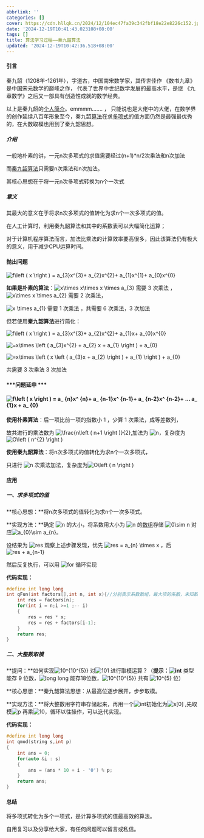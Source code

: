 ```yaml
---
abbrlink: ''
categories: []
cover: https://cdn.hllqk.cn/2024/12/104ec47fa39c342fbf18e22e8226c152.jpg
date: '2024-12-19T10:41:43.023108+08:00'
tags: []
title: 算法学习过程——秦九韶算法
updated: '2024-12-19T10:42:36.518+08:00'
---
```

#### 引言

秦九韶（1208年-1261年），字道古，中国南宋数学家，其传世佳作 《数书九章》 是中国宋元数学的巅峰之作， 代表了世界中世纪数学发展的最高水平，是继 《九章数学》之后又一部具有创造性成就的数学经典。

以上是秦九韶的[个人简介](https://so.csdn.net/so/search?q=%E4%B8%AA%E4%BA%BA%E7%AE%80%E4%BB%8B&spm=1001.2101.3001.7020)。emmmm.......  ， 只能说也是大佬中的大佬，在数学界的创作延续八百年形象至今，秦九韶[算法](https://edu.csdn.net/course/detail/40020?utm_source=glcblog&spm=1001.2101.3001.7020)在求[多项式](https://so.csdn.net/so/search?q=%E5%A4%9A%E9%A1%B9%E5%BC%8F&spm=1001.2101.3001.7020)的值方面仍然是最强最优秀的，在大数取模也用到了秦九韶思想。

##### 介绍

一般地朴素的讲，一元n次多项式的求值需要经过(n+1)\*n/2次乘法和n次加法

而[秦九韶算法](https://so.csdn.net/so/search?q=%E7%A7%A6%E4%B9%9D%E9%9F%B6%E7%AE%97%E6%B3%95&spm=1001.2101.3001.7020)只需要n次乘法和n次加法。

其核心思想在于将一元n次多项式转换为n个一次式

##### 意义

其最大的意义在于将求n次多项式的值转化为求n个一次多项式的值。

在人工计算时，利用秦九韶算法和其中的系数表可以大幅简化运算；

对于计算机程序算法而言，加法比乘法的计算效率要高很多，因此该算法仍有极大的意义，用于减少CPU运算时间。

#### 抛出问题

![f\left ( x \right ) = a_{3}x^{3}+ a_{2}x^{2}+ a_{1}x^{1}+ a_{0}x^{0}]()

**如果是朴素的算法**：![x\times x\times x \times a_{3}](https://latex.csdn.net/eq?x%5Ctimes%20x%5Ctimes%20x%20%5Ctimes%20a_%7B3%7D) 需要 3 次乘法 ， ![x\times x \times a_{2}](https://latex.csdn.net/eq?x%5Ctimes%20x%20%5Ctimes%20a_%7B2%7D)  需要 2 次乘法，

![x \times a_{1}](https://latex.csdn.net/eq?x%20%5Ctimes%20a_%7B1%7D) 需要 1 次乘法 ，共需要 6 次乘法，3 次加法

但若使用**秦九韶算法**进行简化：

![f\left ( x \right ) = a_{3}x^{3}+ a_{2}x^{2}+ a_{1}x+ a_{0}x^{0}]()

![=x\times \left ( a_{3}x^{2} + a_{2} x + a_{1} \right ) + a_{0}]()

![=x\times \left ( x \left ( a_{3}x + a_{2} \right ) + a_{1} \right ) + a_{0}]()

共需要 3 次乘法 3 次加法

#### ***问题延申 ***

#### ![f\left ( x \right ) = a_ {n}x^ {n}+ a_ {n-1}x^ {n-1}+ a_ {n-2}x^ {n-2}+ ... a_ {1}x + a_ {0}]()

**使用朴素算法**：后一项比前一项的指数小 1 ，少算 1 次乘法，成等差数列，

故共进行的乘法数为 ![\frac{n\left ( n+1 \right )}{2}](),加法为 ![n](https://latex.csdn.net/eq?n)，复杂度为![O\left ( n^{2} \right )](https://latex.csdn.net/eq?O%5Cleft%20%28%20n%5E%7B2%7D%20%5Cright%20%29)

**使用秦九韶算法**：将n次多项式的值转化为求n个一次多项式，

只进行 ![n](https://latex.csdn.net/eq?n) 次乘法加法，复杂度为![O\left ( n \right )](https://latex.csdn.net/eq?O%5Cleft%20%28%20n%20%5Cright%20%29)

#### 应用

##### 一、求多项式的值

**核心思想：**将n次多项式的值转化为求n个一次多项式。

**实现方法：**确定 ![n](https://latex.csdn.net/eq?n) 的大小，将系数用大小为 ![n](https://latex.csdn.net/eq?n) 的[数组](https://edu.csdn.net/course/detail/40020?utm_source=glcblog&spm=1001.2101.3001.7020)存储 ![0\sim n](https://latex.csdn.net/eq?0%5Csim%20n) 对应![a_{0}\sim a_{n}](https://latex.csdn.net/eq?a_%7B0%7D%5Csim%20a_%7Bn%7D)。

设结果为 ![res](https://latex.csdn.net/eq?res) 观察上述步骤发现，优先 ![res = a_{n} \times x](https://latex.csdn.net/eq?res%20%3D%20a_%7Bn%7D%20%5Ctimes%20x) ，后 ![res + a_{n-1}]()

然后反复执行，可以用 ![for](https://latex.csdn.net/eq?for) 循环实现

**代码实现：**

```cpp
#define int long long
int qFun(int factors[],int n, int x){//分别表示系数数组，最大项的系数，未知数x赋的值
    int res = factors[n];
    for(int i = n;i >=1 ;-- i)
    {
        res = res * x;
        res = res + factors[i-1];
    }
    return res;
}
```

##### 二、大整数取模

**提问：**如何实现![10^{10^{5}}](https://latex.csdn.net/eq?10%5E%7B10%5E%7B5%7D%7D) 对![101](https://latex.csdn.net/eq?101) 进行取模运算？（**提示：![int](https://latex.csdn.net/eq?int)** 类型能存 9 位数，![long long](https://latex.csdn.net/eq?long%20long) 能存18位数，![10^{10^{5}}](https://latex.csdn.net/eq?10%5E%7B10%5E%7B5%7D%7D) 共有 ![10^{5}](https://latex.csdn.net/eq?10%5E%7B5%7D) 位）

**核心思想：**秦九韶算法思想：从最高位逐步展开，步步取模。

**实现方法：**将大整数用字符串存储起来，再用一个![int](https://latex.csdn.net/eq?int)初始化为![s[0]](https://latex.csdn.net/eq?s%5B0%5D) ,先取模![p](https://latex.csdn.net/eq?p) 再乘![10](https://latex.csdn.net/eq?10)，循环以往操作，可以迭代实现。

**代码实现：**

```cpp
#define int long long
int qmod(string s,int p)
{
    int ans = 0;
    for(auto &i : s)
    {
        ans = (ans * 10 + i - '0') % p;
    }
    return ans;
}
```

#### 总结

将多项式转化为多个一项式，是计算多项式的值最高效的算法。

自用复习以及分享给大家，有任何问题可以留言或私信。
